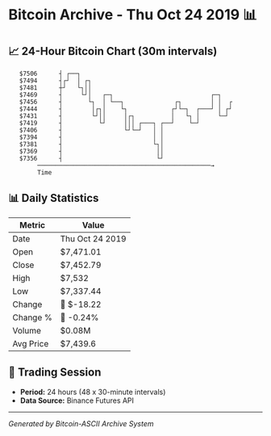 # Bitcoin Archive - Thu Oct 24 2019 📊

## 📈 24-Hour Bitcoin Chart (30m intervals)

```
   $7506      ┤ ┌──┐                                           
   $7494      ┤┌┘  │ ┌┐                                        
   $7481      ┼┘   └┐││                                        
   $7469      ┤     └┘│   ┌─┐                           ┌─┐    
   $7456      ┤       └┐  │ └──┐              ┌┐        │ │  ┌ 
   $7444      ┤        │┌┐│    └┐            ┌┘└─┐  ┌───┘ │ ┌┘ 
   $7431      ┤        └┘││     │┌┐          │   └┐ │     └─┘  
   $7419      ┤          └┘     │││ ┌───┐ ┌──┘    └─┘          
   $7406      ┤                 └┘└─┘   │ │                    
   $7394      ┤                         │ │                    
   $7381      ┤                         └┐│                    
   $7369      ┤                          ││                    
   $7356      ┤                          └┘                    
        ────────────────────────────────────────────────→
        Time
```

## 📊 Daily Statistics

| Metric | Value |
|--------|-------|
| Date | Thu Oct 24 2019 |
| Open | $7,471.01 |
| Close | $7,452.79 |
| High | $7,532 |
| Low | $7,337.44 |
| Change | 🔴 $-18.22 |
| Change % | 🔴 -0.24% |
| Volume | $0.08M |
| Avg Price | $7,439.6 |

## 📅 Trading Session

- **Period:** 24 hours (48 x 30-minute intervals)
- **Data Source:** Binance Futures API

---
*Generated by Bitcoin-ASCII Archive System*
